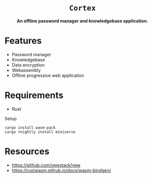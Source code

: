 <div align="center">
    <h1><code>Cortex</code></h1>
    <strong>An offline password manager and knowledgebase application.</strong>
</div>


# Features
* Password manager
* Knowledgebase
* Data encryption
* Webassembly
* Offline progressive web application


# Requirements
* Rust

Setup
```
cargo install wasm-pack
cargo +nightly install miniserve
```


# Resources
* https://github.com/yewstack/yew
* https://rustwasm.github.io/docs/wasm-bindgen/